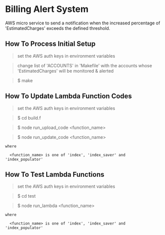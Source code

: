 
# Billing Alert System

AWS micro service to send a notification when the increased percentage of 'EstimatedCharges' exceeds the defined threshold.


## How To Process Initial Setup

  > set the AWS auth keys in environment variables

  > change list of 'ACCOUNTS' in 'Makefile' with the accounts whose 'EstimatedCharges' will be monitored & alerted

  > $ make


## How To Update Lambda Function Codes

  > set the AWS auth keys in environment variables

  > $ cd build.f

  > $ node run_upload_code <function_name>

  > $ node run_update_code <function_name>

    where

      <function_name> is one of 'index', 'index_saver' and 'index_populator'


## How To Test Lambda Functions

  > set the AWS auth keys in environment variables

  > $ cd test

  > $ node run_lambda <function_name>

    where

      <function_name> is one of 'index', 'index_saver' and 'index_populator'
